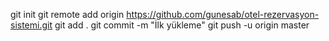 git init
git remote add origin https://github.com/gunesab/otel-rezervasyon-sistemi.git
git add .
git commit -m "İlk yükleme"
git push -u origin master
